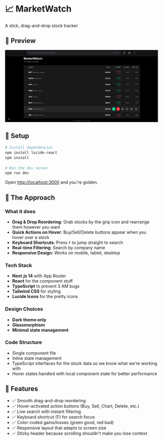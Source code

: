 # 📈 MarketWatch

A slick, drag-and-drop stock tracker 

## 👀 Preview

![MarketWatch Preview](./preview1.png)


## 🚀 Setup

```bash
# Install dependencies
npm install lucide-react
npm install

# Run the dev server
npm run dev
```

Open [http://localhost:3000](http://localhost:3000) and you're golden.

## 🎯 The Approach

### What it does

- **Drag & Drop Reordering**: Grab stocks by the grip icon and rearrange them however you want
- **Quick Actions on Hover**: Buy/Sell/Delete buttons appear when you hover over a stock
- **Keyboard Shortcuts**: Press `F` to jump straight to search
- **Real-time Filtering**: Search by company name
- **Responsive Design**: Works on mobile, tablet, desktop 

### Tech Stack

- **Next.js 14** with App Router
- **React** for the component stuff
- **TypeScript** to prevent 3 AM bugs
- **Tailwind CSS** for styling
- **Lucide Icons** for the pretty icons

### Design Choices

- **Dark theme only**
- **Glassmorphism**
- **Minimal state management**

### Code Structure

- Single component file 
- Inline state management 
- TypeScript interfaces for the stock data so we know what we're working with
- Hover states handled with local component state for better performance

## 🎨 Features

- ✅ Smooth drag-and-drop reordering
- ✅ Hover-activated action buttons (Buy, Sell, Chart, Delete, etc.)
- ✅ Live search with instant filtering
- ✅ Keyboard shortcut (F) for search focus
- ✅ Color-coded gains/losses (green good, red bad)
- ✅ Responsive layout that adapts to screen size
- ✅ Sticky header because scrolling shouldn't make you lose context

